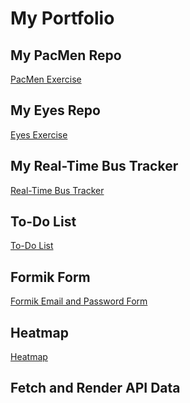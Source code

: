 # My Portfolio
## My PacMen Repo
<a href="http://yvettepw.github.io/PacMen">PacMen Exercise</a>
## My Eyes Repo
<a href="http://yvettepw.github.io/Eyes">Eyes Exercise</a>
## My Real-Time Bus Tracker
<a href="http://yvettepw.github.io/Real-Time-Bus-Tracker">Real-Time Bus Tracker</a>
## To-Do List
<a href="http://yvettepw.github.io/To-Do-List">To-Do List</a>
## Formik Form
<a href="http://yvettepw.github.io/Formik-Form">Formik Email and Password Form</a>
## Heatmap
<a href="http://yvettepw.github.io/Heatmap">Heatmap</a>
## Fetch and Render API Data
